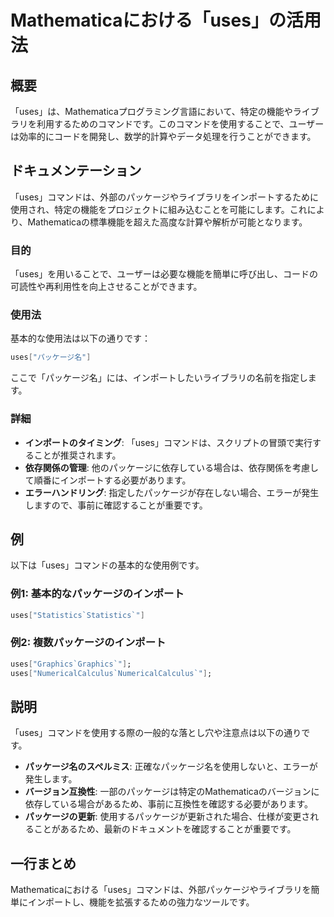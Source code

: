 <!--
Meta Description: # Mathematicaにおける「uses」の活用法 ## 概要 「uses」は、Mathematicaプログラミング言語において、特定の機能やライブラリを利用するためのコマンドです。このコマンドを使用することで、ユーザーは効率的にコードを開発し、数学的計算やデータ処理を行うことができます。 ##...
Meta Keywords: uses, コマンドは, mathematica, mathematicaにおける, パッケージ名
-->

# Mathematicaにおける「uses」の活用法

## 概要
「uses」は、Mathematicaプログラミング言語において、特定の機能やライブラリを利用するためのコマンドです。このコマンドを使用することで、ユーザーは効率的にコードを開発し、数学的計算やデータ処理を行うことができます。

## ドキュメンテーション
「uses」コマンドは、外部のパッケージやライブラリをインポートするために使用され、特定の機能をプロジェクトに組み込むことを可能にします。これにより、Mathematicaの標準機能を超えた高度な計算や解析が可能となります。

### 目的
「uses」を用いることで、ユーザーは必要な機能を簡単に呼び出し、コードの可読性や再利用性を向上させることができます。

### 使用法
基本的な使用法は以下の通りです：
```mathematica
uses["パッケージ名"]
```
ここで「パッケージ名」には、インポートしたいライブラリの名前を指定します。

### 詳細
- **インポートのタイミング**: 「uses」コマンドは、スクリプトの冒頭で実行することが推奨されます。
- **依存関係の管理**: 他のパッケージに依存している場合は、依存関係を考慮して順番にインポートする必要があります。
- **エラーハンドリング**: 指定したパッケージが存在しない場合、エラーが発生しますので、事前に確認することが重要です。

## 例
以下は「uses」コマンドの基本的な使用例です。

### 例1: 基本的なパッケージのインポート
```mathematica
uses["Statistics`Statistics`"]
```

### 例2: 複数パッケージのインポート
```mathematica
uses["Graphics`Graphics`"];
uses["NumericalCalculus`NumericalCalculus`"];
```

## 説明
「uses」コマンドを使用する際の一般的な落とし穴や注意点は以下の通りです。

- **パッケージ名のスペルミス**: 正確なパッケージ名を使用しないと、エラーが発生します。
- **バージョン互換性**: 一部のパッケージは特定のMathematicaのバージョンに依存している場合があるため、事前に互換性を確認する必要があります。
- **パッケージの更新**: 使用するパッケージが更新された場合、仕様が変更されることがあるため、最新のドキュメントを確認することが重要です。

## 一行まとめ
Mathematicaにおける「uses」コマンドは、外部パッケージやライブラリを簡単にインポートし、機能を拡張するための強力なツールです。